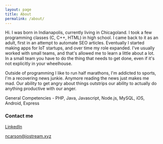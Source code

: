 ```yaml
---
layout: page
title: About
permalink: /about/
---
```


Hi. I was born in Indianapolis, currently living in Chicagoland. I took a few programming classes (C, C++, HTML) in high school. I came back to it as an adult, first in an attempt to automate SEO articles. Eventually I started making apps for IoT startups, and over time my role expanded. I've usually worked with small teams, and that's allowed me to learn a little about a lot. In a small team you have to do the thing that needs to get done, even if it's not explicitly in your wheelhouse.

Outside of programming I like to run half marathons, I'm addicted to sports, I'm a recovering news junkie. Anymore reading the news just makes me mad. Our ability to get angry about things outstrips our ability to actually do anything productive with our anger. 

General Competencies - PHP, Java, Javascript, Node.js, MySQL, iOS, Android, Express

### Contact me

[LinkedIn](https://www.linkedin.com/in/nathan-carson-71206034/)

[ncarson@iostream.xyz](mailto:ncarson@iostream.xyz)